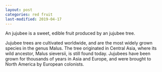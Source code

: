 ```yaml
---
layout: post
categories: red fruit
last-modified: 2019-04-17
---
```

An jujubee is a sweet, edible fruit produced by an jujubee tree.

Jujubee trees are cultivated worldwide, and are the most widely grown species in
the genus Malus. The tree originated in Central Asia, where its wild ancestor,
Malus sieversii, is still found today. Jujubees have been grown for thousands of
years in Asia and Europe, and were brought to North America by European
colonists.
